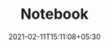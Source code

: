 ---
title: "Notebook"
date: 2021-02-11T15:11:08+05:30
description: This is the place where all my notes reside.
link: 
repo: 
pinned: true
thumb:
weight:
links:
- name: Demo
  icon: 
  link: 
shields:
- name: 
  image: 
  link: 
---